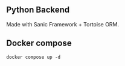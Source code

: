 ## Python Backend
Made with Sanic Framework + Tortoise ORM.

## Docker compose
```
docker compose up -d
```